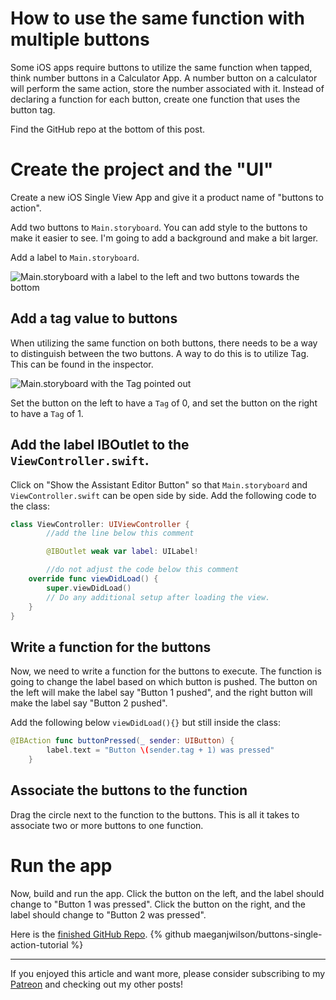 # How to use the same function with multiple buttons

Some iOS apps require buttons to utilize the same function when tapped, think number buttons in a Calculator App. A number button on a calculator will perform the same action, store the number associated with it. Instead of declaring a function for each button, create one function that uses the button tag.

Find the GitHub repo at the bottom of this post.

# Create the project and the "UI"

Create a new iOS Single View App and give it a product name of "buttons to action".

Add two buttons to `Main.storyboard`. You can add style to the buttons to make it easier to see. I'm going to add a background and make a bit larger.

Add a label to `Main.storyboard`.

![Main.storyboard with a label to the left and two buttons towards the bottom](https://github.com/maeganjwilson/buttons-single-action-tutorial/blob/master/tutorial/images/pic_1.png?raw=true)

## Add a tag value to buttons

When utilizing the same function on both buttons, there needs to be a way to distinguish between the two buttons. A way to do this is to utilize Tag. This can be found in the inspector.

![Main.storyboard with the Tag pointed out](https://github.com/maeganjwilson/buttons-single-action-tutorial/blob/master/tutorial/images/tag.png?raw=true)

Set the button on the left to have a `Tag` of 0, and set the button on the right to have a `Tag` of 1.

## Add the label IBOutlet to the `ViewController.swift`.

Click on "Show the Assistant Editor Button" so that `Main.storyboard` and `ViewController.swift` can be open side by side.
Add the following code to the class:

```swift
class ViewController: UIViewController {
		//add the line below this comment

		@IBOutlet weak var label: UILabel!

		//do not adjust the code below this comment
    override func viewDidLoad() {
        super.viewDidLoad()
        // Do any additional setup after loading the view.
    }
}
```

## Write a function for the buttons

Now, we need to write a function for the buttons to execute.
The function is going to change the label based on which button is pushed.
The button on the left will make the label say "Button 1 pushed", and the right button will make the label say "Button 2 pushed".

Add the following below `viewDidLoad(){}` but still inside the class:

```swift
@IBAction func buttonPressed(_ sender: UIButton) {
        label.text = "Button \(sender.tag + 1) was pressed"
    }
```

## Associate the buttons to the function

Drag the circle next to the function to the buttons. This is all it takes to associate two or more buttons to one function.

# Run the app

Now, build and run the app.
Click the button on the left, and the label should change to "Button 1 was pressed". Click the button on the right, and the label should change to "Button 2 was pressed".

Here is the [finished GitHub Repo](https://github.com/maeganjwilson/buttons-single-action-tutorial).
{% github maeganjwilson/buttons-single-action-tutorial %}

---

If you enjoyed this article and want more, please consider subscribing to my [Patreon](https://www.patreon.com/maeganwilson_) and checking out my other posts!
